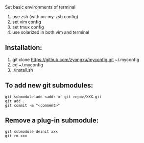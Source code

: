Set basic environments of terminal
  1. use zsh (with on-my-zsh config)
  2. set vim config
  3. set tmux config
  4. use solarized in both vim and terminal

## Installation:
  1. git clone https://github.com/zyongxu/myconfig.git ~/.myconfig
  2. cd ~/.myconfig
  3. ./install.sh

## To add new git submodules:

```
git submodule add <addr of git repo>/XXX.git
git add .
git commit -m "<comment>"
```

## Remove a plug-in submodule:

```
git submodule deinit xxx
git rm xxx
```
